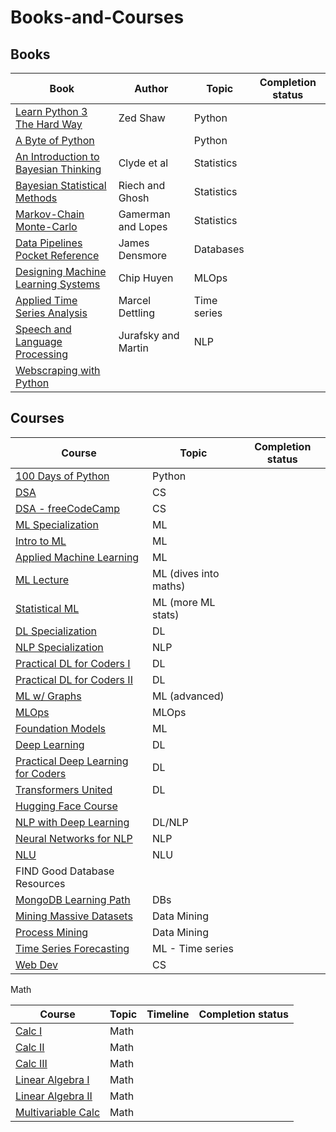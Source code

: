 # Books-and-Courses

## Books

|Book       |Author          |Topic | Completion status|
|-----------|----------------|------|-------|
[Learn Python 3 The Hard Way](https://github.com/ev1lm0rty/Learn_Python3/blob/master/learn-python-3-hard-way.pdf) | Zed Shaw| Python |
[A Byte of Python](https://python.swaroopch.com) | | Python |
[An Introduction to Bayesian Thinking](https://statswithr.github.io/book/) | Clyde et al | Statistics|
[Bayesian Statistical Methods](./_resources/BayesianStatisticalMethods,%20Riech.pdf) | Riech and Ghosh | Statistics |
[Markov-Chain Monte-Carlo](./_resources/MCMC.pdf) | Gamerman and Lopes | Statistics |
[Data Pipelines Pocket Reference](https://www.oreilly.com/library/view/data-pipelines-pocket/9781492087823/)| James Densmore| Databases |
[Designing Machine Learning Systems](https://www.oreilly.com/library/view/designing-machine-learning/9781098107956/)| Chip Huyen| MLOps |
[Applied Time Series Analysis](./_resources/time_series.pdf)| Marcel Dettling| Time series |
[Speech and Language Processing](./_resources/ed3book.pdf)| Jurafsky and Martin| NLP |
[Webscraping with Python](./_resources/Web%20Scraping%20with%20Python%2C%202nd%20Edition.pdf)             						     |                |		|

## Courses

|Course                                                                                                                                                                         |Topic                         | Completion status|
|------------------------------------------------------------------------------------------------------------------------------------------------------ |----------------------------|-------------------------|
|[100 Days of Python](https://www.udemy.com/course/100-days-of-code/) |Python | |
|[DSA](https://www.udacity.com/course/data-structures-and-algorithms-in-python--ud513)                                         | CS   ||
|[DSA - freeCodeCamp](https://www.youtube.com/watch?v=8hly31xKli0)                                         | CS  ||
|[ML Specialization](https://www.coursera.org/specializations/machine-learning-introduction)                                     |ML           		        ||
|[Intro to ML](https://www.udacity.com/course/intro-to-machine-learning--ud120)                                                         |ML                              ||
|[Applied Machine Learning](https://github.com/dair-ai/ML-YouTube-Courses#stanford-cs229-machine-learning)      |ML				||
|[ML Lecture](https://www.youtube.com/playlist?list=PLzrCXlf6ypbxS5OYOY3EN_0u2fDuIT6Gt)				     |ML (dives into maths) ||
|[Statistical ML](https://www.youtube.com/playlist?list=PL05umP7R6ij2XCvrRzLokX6EoHWaGA2cC)			     |ML (more ML stats)	||
|[DL Specialization](https://www.coursera.org/specializations/deep-learning)                                                               |DL                              ||
|[NLP Specialization](https://www.coursera.org/specializations/natural-language-processing)                                     |NLP                            ||
|[Practical DL for Coders I](https://www.youtube.com/playlist?list=PLfYUBJiXbdtSvpQjSnJJ_PmDQB_VyT5iU)	     |DL				||
|[Practical DL for Coders II](https://www.youtube.com/watch?v=_7rMfsA24Ls)							     |DL				||
|[ML w/ Graphs](https://www.youtube.com/playlist?list=PLoROMvodv4rPLKxIpqhjhPgdQy7imNkDn)			     |ML (advanced)		||
|[MLOps](https://www.coursera.org/specializations/natural-language-processing)                                                       |MLOps                        ||
|[Foundation Models](https://www.youtube.com/playlist?list=PL9t0xVFP90GD8hox0KipBkJcLX_C3ja67)		     |ML				||
|[Deep Learning](https://www.youtube.com/playlist?list=PL05umP7R6ij3NTWIdtMbfvX7Z-4WEXRqD)			     | DL				||
|[Practical Deep Learning for Coders](https://course.fast.ai/)                                      | DL       ||
|[Transformers United](https://www.youtube.com/playlist?list=PLoROMvodv4rNiJRchCzutFw5ItR_Z27CM)		     |DL				||
|[Hugging Face Course](https://www.youtube.com/playlist?list=PLo2EIpI_JMQvWfQndUesu0nPBAtZ9gP1o)	     |					||
|[NLP with Deep Learning](https://www.youtube.com/playlist?list=PLoROMvodv4rOSH4v6133s9LFPRHjEmbmJ)    |DL/NLP			||
|[Neural Networks for NLP](https://www.youtube.com/playlist?list=PL8PYTP1V4I8AkaHEJ7lOOrlex-pcxS-XV)	     |NLP				||
|[NLU](https://www.youtube.com/playlist?list=PLoROMvodv4rPt5D0zs3YhbWSZA8Q_DyiJ)				     |NLU				||
|FIND Good Database Resources                                                                                                                               |                                    ||
|[MongoDB Learning Path](https://university.mongodb.com/learning_paths/developer)                                               |DBs                             ||
|[Mining Massive Datasets](https://www.edx.org/course/mining-massive-datasets)                                                     | Data Mining                ||
|[Process Mining](https://www.coursera.org/learn/process-mining#syllabus)             						     |Data Mining                 ||
|[Time Series Forecasting](https://www.tensorflow.org/tutorials/structured_data/time_series#performance_3)             						     |ML - Time series                ||
|[Web Dev](https://www.udemy.com/course/the-complete-web-development-bootcamp/) |CS ||



Math

|Course                                                                                                                                                                         |Topic                         |Timeline      | Completion status|
|------------------------------------------------------------------------------------------------------------------------------------------------------ |----------------------------|----------------|-------------------------|
[Calc I](https://www.edx.org/course/calculus-1a-differentiation)                                                                                   |Math                          |					|
[Calc II](https://www.edx.org/course/calculus-1b-integration)                                                                                       |Math               	       |					|
[Calc III](https://www.edx.org/course/calculus-1c-coordinate-systems-infinite-series)                                                 |Math                          |					|
[Linear Algebra I](https://www.youtube.com/playlist?list=PLZHQObOWTQDPD3MizzM2xVFitgF8hE_ab)                 |Math                          |					|
[Linear Algebra II](https://www.edx.org/course/calculus-1c-coordinate-systems-infinite-series)                                  |Math                           |			|
[Multivariable Calc](https://ocw.mit.edu/courses/18-02sc-multivariable-calculus-fall-2010/)                                        |Math                           |			|
